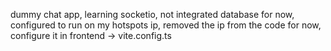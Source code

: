 dummy chat app, learning socketio, not integrated database for now, configured to run on my hotspots ip, removed the ip from the code for now, configure it in frontend -> vite.config.ts